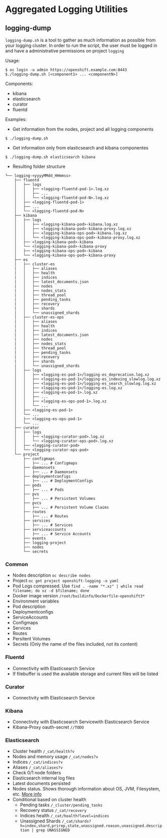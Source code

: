 # Aggregated Logging Utilities

 ## logging-dump
`logging-dump.sh` is a tool to gather as much information as possible from your logging cluster. In order to run the script, the user must be logged in and have a administrative permissions on project `logging`

Usage:
```
$ oc login -u admin https://openshift.example.com:8443
$./logging-dump.sh [<component1> ... <componentN>]
```

Components:
* kibana
* elasticsearch
* curator
* fluentd

Examples:
* Get information from the nodes, project and all logging components

`$ ./logging-dump.sh`

* Get information only from elasticsearch and kibana componentes

`$ ./logging-dump.sh elasticsearch kibana`

* Resulting folder structure
```
└── logging-<yyyyMMdd_HHmmss>
    ├── fluentd
    │   ├── logs
    │   │   ├── <logging-fluentd-pod-1>.log.xz
    │   │   ├── ...
    │   │   └── <logging-fluentd-pod-N>.log.xz
    │   ├── <logging-fluentd-pod-1>
    │   ├── ...
    │   └── <logging-fluentd-pod-N>
    ├── kibana
    │   ├── logs
    │   │   ├── <logging-kibana-pod>-kibana.log.xz
    │   │   ├── <logging-kibana-pod>-kibana-proxy.log.xz
    │   │   ├── <logging-kibana-ops-pod>-kibana.log.xz
    │   │   └── <logging-kibana-ops-pod>-kibana-proxy.log.xz
    │   ├── <logging-kibana-pod>-kibana
    │   └── <logging-kibana-pod>-kibana-proxy
    │   ├── <logging-kibana-ops-pod>-kibana
    │   └── <logging-kibana-ops-pod>-kibana-proxy
    ├── es
    │   ├── cluster-es
    |   │   ├── aliases
    |   │   ├── health
    |   │   ├── indices
    |   │   ├── latest_documents.json
    |   │   ├── nodes
    |   │   ├── nodes_stats
    |   │   ├── thread_pool    
    |   │   ├── pending_tasks
    |   │   ├── recovery
    |   │   ├── shards
    |   │   └── unassigned_shards
    │   ├── cluster-es-ops
    |   │   ├── aliases
    |   │   ├── health
    |   │   ├── indices
    |   │   ├── latest_documents.json
    |   │   ├── nodes
    |   │   ├── nodes_stats
    |   │   ├── thread_pool
    |   │   ├── pending_tasks
    |   │   ├── recovery
    |   │   ├── shards
    |   │   └── unassigned_shards
    │   ├── logs
    │   │   ├── <logging-es-pod-1>/logging-es_deprecation.log.xz
    │   │   ├── <logging-es-pod-1>/logging-es_indexing_slowlog.log.xz
    │   │   ├── <logging-es-pod-1>/logging-es_search_slowlog.log.xz
    │   │   ├── <logging-es-pod-1>/logging-es.log.xz
    │   │   ├── <logging-es-pod-1>.log.xz
    │   │   ├── ...
    │   │   ├── <logging-es-ops-pod-1>.log.xz
    │   │   └── ...
    │   ├── <logging-es-pod-1>
    │   └── ...
    │   ├── <logging-es-ops-pod-1>
    │   └── ...
    ├── curator
    │   ├── logs
    │   │   ├── <logging-curator-pod>.log.xz
    │   │   └── <logging-curator-ops-pod>.log.xz
    │   ├── <logging-curator-pod>
    │   └── <logging-curator-ops-pod>
    └── project
        ├── configmaps
        │   ├── ... # Configmaps
        ├── daemonsets
        │   ├── ... # Daemonsets
        ├── deploymentconfigs
        │   ├── ... # DeploymentConfigs
        ├── pods
        │   ├── ... # Pods
        ├── pvs
        │   ├── ... # Persistent Volumes
        ├── pvcs
        │   ├── ... # Persistent Volume Claims
        ├── routes
        │   ├── ... # Routes
        ├── services
        │   ├── ... # Services
        ├── serviceaccounts
        │   ├── ... # Service Accounts
        ├── events
        ├── logging-project
        ├── nodes
        └── secrets
```


### Common
* Nodes description `oc describe nodes`
* Project `oc get project openshift-logging -o yaml`
* Pod Logs compressed. Use `find . -name "*.xz" | while read filename; do xz -d $filename; done`
* Docker image version `/root/buildinfo/Dockerfile-openshift3*`
* Environment variables
* Pod description
* Deploymentconfigs
* ServiceAccounts
* Configmaps
* Services
* Routes
* Persitent Volumes
* Secrets (Only the name of the files included, not its content)

### Fluentd
* Connectivity with Elasticsearch Service
* If filebuffer is used the available storage and current files will be listed

### Curator
* Connectivity with Elasticsearch Service

### Kibana
* Connectivity with Elasticsearch Servicewith Elasticsearch Service
* Kibana-Proxy oauth-secret `//TODO`

### Elasticsearch
* Cluster health `/_cat/health?v`
* Nodes and memory usage `/_cat/nodes?v`
* Indices `/_cat/indices?v`
* Aliases `/_cat/aliases?v`
* Check 0/1 node folders
* Elasticsearch internal log files
* Latest documents persisted
* Nodes status. Shows thorough information about OS, JVM, Filesystem, etc. [More info](https://www.elastic.co/guide/en/elasticsearch/reference/current/cluster-nodes-stats.html)
* Conditional based on cluster health
  * Pending tasks `/_cluster/pending_tasks`
  * Recovery status `/_cat/recovery`
  * Indices health `/_cat/health?level=indices`
  * Unassigned Shards `/_cat/shards?h=index,shard,prirep,state,unassigned.reason,unassigned.description | grep UNASSIGNED`
